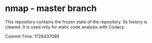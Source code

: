 # nmap - master branch

This repository contains the frozen state of the repository.
Its history is cleared. It is used only for static code
analysis with Codacy.

Commit Time: 1728437089